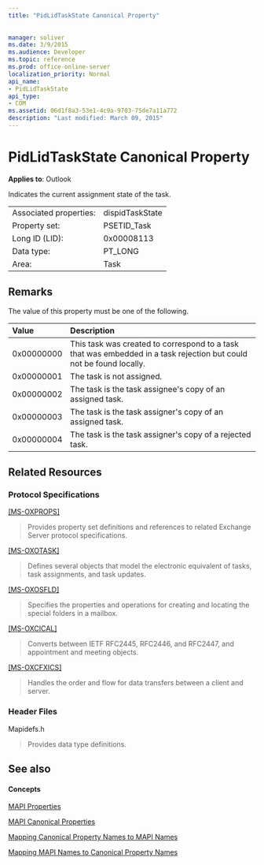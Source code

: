 ```yaml
---
title: "PidLidTaskState Canonical Property"
 
 
manager: soliver
ms.date: 3/9/2015
ms.audience: Developer
ms.topic: reference
ms.prod: office-online-server
localization_priority: Normal
api_name:
- PidLidTaskState
api_type:
- COM
ms.assetid: 06d1f8a3-53e1-4c9a-9703-75de7a11a772
description: "Last modified: March 09, 2015"
---
```


# PidLidTaskState Canonical Property

  
  
**Applies to**: Outlook 
  
Indicates the current assignment state of the task.
  
|||
|:-----|:-----|
|Associated properties:  <br/> |dispidTaskState  <br/> |
|Property set:  <br/> |PSETID_Task  <br/> |
|Long ID (LID):  <br/> |0x00008113  <br/> |
|Data type:  <br/> |PT_LONG  <br/> |
|Area:  <br/> |Task  <br/> |
   
## Remarks

The value of this property must be one of the following.
  
|**Value**|**Description**|
|:-----|:-----|
|0x00000000  <br/> |This task was created to correspond to a task that was embedded in a task rejection but could not be found locally.  <br/> |
|0x00000001  <br/> |The task is not assigned.  <br/> |
|0x00000002  <br/> |The task is the task assignee's copy of an assigned task.  <br/> |
|0x00000003  <br/> |The task is the task assigner's copy of an assigned task.  <br/> |
|0x00000004  <br/> |The task is the task assigner's copy of a rejected task.  <br/> |
   
## Related Resources

### Protocol Specifications

[[MS-OXPROPS]](http://msdn.microsoft.com/library/f6ab1613-aefe-447d-a49c-18217230b148%28Office.15%29.aspx)
  
> Provides property set definitions and references to related Exchange Server protocol specifications.
    
[[MS-OXOTASK]](http://msdn.microsoft.com/library/55600ec0-6195-4730-8436-59c7931ef27e%28Office.15%29.aspx)
  
> Defines several objects that model the electronic equivalent of tasks, task assignments, and task updates.
    
[[MS-OXOSFLD]](http://msdn.microsoft.com/library/a60e9c16-2ba8-424b-b60c-385a8a2837cb%28Office.15%29.aspx)
  
> Specifies the properties and operations for creating and locating the special folders in a mailbox.
    
[[MS-OXCICAL]](http://msdn.microsoft.com/library/a685a040-5b69-4c84-b084-795113fb4012%28Office.15%29.aspx)
  
> Converts between IETF RFC2445, RFC2446, and RFC2447, and appointment and meeting objects.
    
[[MS-OXCFXICS]](http://msdn.microsoft.com/library/b9752f3d-d50d-44b8-9e6b-608a117c8532%28Office.15%29.aspx)
  
> Handles the order and flow for data transfers between a client and server.
    
### Header Files

Mapidefs.h
  
> Provides data type definitions.
    
## See also

#### Concepts

[MAPI Properties](mapi-properties.md)
  
[MAPI Canonical Properties](mapi-canonical-properties.md)
  
[Mapping Canonical Property Names to MAPI Names](mapping-canonical-property-names-to-mapi-names.md)
  
[Mapping MAPI Names to Canonical Property Names](mapping-mapi-names-to-canonical-property-names.md)

